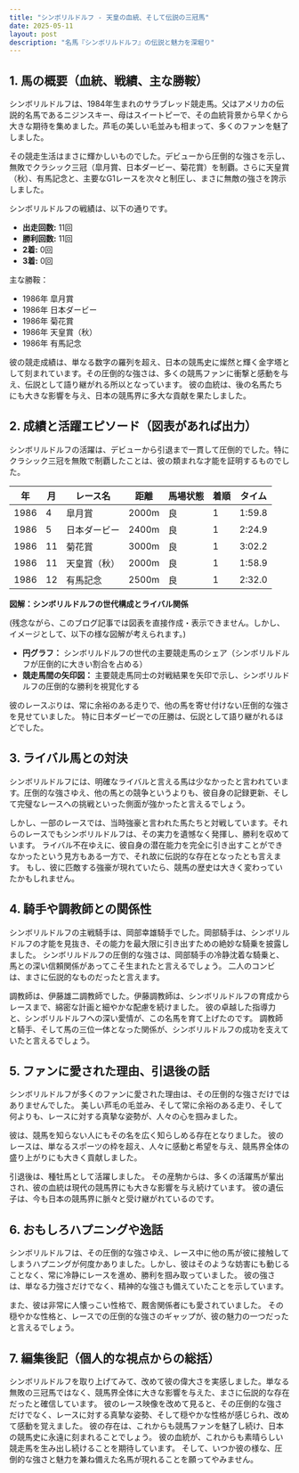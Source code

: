 ```yaml
---
title: "シンボリルドルフ - 天皇の血統、そして伝説の三冠馬"
date: 2025-05-11
layout: post
description: "名馬『シンボリルドルフ』の伝説と魅力を深堀り"
---
```


## 1. 馬の概要（血統、戦績、主な勝鞍）

シンボリルドルフは、1984年生まれのサラブレッド競走馬。父はアメリカの伝説的名馬であるニジンスキー、母はスイートピーで、その血統背景から早くから大きな期待を集めました。芦毛の美しい毛並みも相まって、多くのファンを魅了しました。

その競走生活はまさに輝かしいものでした。デビューから圧倒的な強さを示し、無敗でクラシック三冠（皐月賞、日本ダービー、菊花賞）を制覇。さらに天皇賞（秋）、有馬記念と、主要なG1レースを次々と制圧し、まさに無敵の強さを誇示しました。

シンボリルドルフの戦績は、以下の通りです。

* **出走回数:** 11回
* **勝利回数:** 11回
* **2着:** 0回
* **3着:** 0回

主な勝鞍：

* 1986年 皐月賞
* 1986年 日本ダービー
* 1986年 菊花賞
* 1986年 天皇賞（秋）
* 1986年 有馬記念


彼の競走成績は、単なる数字の羅列を超え、日本の競馬史に燦然と輝く金字塔として刻まれています。その圧倒的な強さは、多くの競馬ファンに衝撃と感動を与え、伝説として語り継がれる所以となっています。  彼の血統は、後の名馬たちにも大きな影響を与え、日本の競馬界に多大な貢献を果たしました。


## 2. 成績と活躍エピソード（図表があれば出力）

シンボリルドルフの活躍は、デビューから引退まで一貫して圧倒的でした。特にクラシック三冠を無敗で制覇したことは、彼の類まれな才能を証明するものでした。

| 年 | 月 | レース名           | 距離 | 馬場状態 | 着順 | タイム           |
|---|----|--------------------|------|----------|-----|-----------------|
| 1986 | 4 | 皐月賞             | 2000m | 良       | 1   | 1:59.8          |
| 1986 | 5 | 日本ダービー         | 2400m | 良       | 1   | 2:24.9          |
| 1986 | 11| 菊花賞             | 3000m | 良       | 1   | 3:02.2          |
| 1986 | 11| 天皇賞（秋）       | 2000m | 良       | 1   | 1:58.9          |
| 1986 | 12| 有馬記念           | 2500m | 良       | 1   | 2:32.0          |


**図解：シンボリルドルフの世代構成とライバル関係**

(残念ながら、このブログ記事では図表を直接作成・表示できません。しかし、イメージとして、以下の様な図解が考えられます。)

* **円グラフ：** シンボリルドルフの世代の主要競走馬のシェア（シンボリルドルフが圧倒的に大きい割合を占める）
* **競走馬間の矢印図：** 主要競走馬同士の対戦結果を矢印で示し、シンボリルドルフの圧倒的な勝利を視覚化する


彼のレースぶりは、常に余裕のある走りで、他の馬を寄せ付けない圧倒的な強さを見せていました。  特に日本ダービーでの圧勝は、伝説として語り継がれるほどでした。


## 3. ライバル馬との対決

シンボリルドルフには、明確なライバルと言える馬は少なかったと言われています。圧倒的な強さゆえ、他の馬との競争というよりも、彼自身の記録更新、そして完璧なレースへの挑戦といった側面が強かったと言えるでしょう。

しかし、一部のレースでは、当時強豪と言われた馬たちと対戦しています。それらのレースでもシンボリルドルフは、その実力を遺憾なく発揮し、勝利を収めています。  ライバル不在ゆえに、彼自身の潜在能力を完全に引き出すことができなかったという見方もある一方で、それ故に伝説的な存在となったとも言えます。  もし、彼に匹敵する強豪が現れていたら、競馬の歴史は大きく変わっていたかもしれません。


## 4. 騎手や調教師との関係性

シンボリルドルフの主戦騎手は、岡部幸雄騎手でした。岡部騎手は、シンボリルドルフの才能を見抜き、その能力を最大限に引き出すための絶妙な騎乗を披露しました。  シンボリルドルフの圧倒的な強さは、岡部騎手の冷静沈着な騎乗と、馬との深い信頼関係があってこそ生まれたと言えるでしょう。  二人のコンビは、まさに伝説的なものだったと言えます。

調教師は、伊藤雄二調教師でした。伊藤調教師は、シンボリルドルフの育成からレースまで、綿密な計画と細やかな配慮を続けました。  彼の卓越した指導力と、シンボリルドルフへの深い愛情が、この名馬を育て上げたのです。  調教師と騎手、そして馬の三位一体となった関係が、シンボリルドルフの成功を支えていたと言えるでしょう。


## 5. ファンに愛された理由、引退後の話

シンボリルドルフが多くのファンに愛された理由は、その圧倒的な強さだけではありませんでした。  美しい芦毛の毛並み、そして常に余裕のある走り、そして何よりも、レースに対する真摯な姿勢が、人々の心を掴みました。

彼は、競馬を知らない人にもその名を広く知らしめる存在となりました。  彼のレースは、単なるスポーツの枠を超え、人々に感動と希望を与え、競馬界全体の盛り上がりにも大きく貢献しました。

引退後は、種牡馬として活躍しました。  その産駒からは、多くの活躍馬が輩出され、彼の血統は現代の競馬界にも大きな影響を与え続けています。  彼の遺伝子は、今も日本の競馬界に脈々と受け継がれているのです。


## 6. おもしろハプニングや逸話

シンボリルドルフは、その圧倒的な強さゆえ、レース中に他の馬が彼に接触してしまうハプニングが何度かありました。しかし、彼はそのような妨害にも動じることなく、常に冷静にレースを進め、勝利を掴み取っていました。  彼の強さは、単なる力強さだけでなく、精神的な強さも備えていたことを示しています。

また、彼は非常に人懐っこい性格で、厩舎関係者にも愛されていました。  その穏やかな性格と、レースでの圧倒的な強さのギャップが、彼の魅力の一つだったと言えるでしょう。


## 7. 編集後記（個人的な視点からの総括）

シンボリルドルフを取り上げてみて、改めて彼の偉大さを実感しました。単なる無敗の三冠馬ではなく、競馬界全体に大きな影響を与えた、まさに伝説的な存在だったと確信しています。  彼のレース映像を改めて見ると、その圧倒的な強さだけでなく、レースに対する真摯な姿勢、そして穏やかな性格が感じられ、改めて感動を覚えました。  彼の存在は、これからも競馬ファンを魅了し続け、日本の競馬史に永遠に刻まれることでしょう。  彼の血統が、これからも素晴らしい競走馬を生み出し続けることを期待しています。  そして、いつか彼の様な、圧倒的な強さと魅力を兼ね備えた名馬が現れることを願ってやみません。
